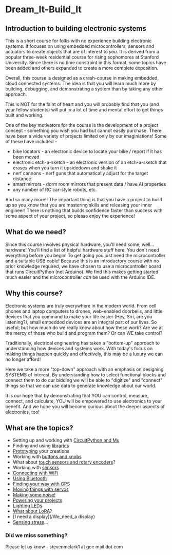 # Dream_It-Build_It
## Introduction to building electronic systems


This is a short course for folks with no experience building electronic systems. It focuses on using embedded microcontrollers, sensors and actuators to create objects that are of interest to *you*. It is derived from a popular three-week residential course for rising sophomores at Stanford University. Since there is no time constraint in this format, some topics have been added and others expanded to create a more complete exposition.


Overall, this course is designed as a crash-course in making embedded, cloud connected systems. The idea is that you will learn much more by building, debugging, and demonstrating a system than by taking any other approach.


This is NOT for the faint of heart and you will probably find that you (and your fellow students) will put in a lot of time and mental effort to get things built and working.


One of the key motivators for the course is the development of a project concept - something you wish you had but cannot easily purchase. There have been a wide variety of projects limited only by our imaginiations! Some of these have included -
* bike locators - an electronic device to locate your bike / report if it has been moved
* electronic etch-a-sketch - an electronic version of an etch-a-sketch that erases when you turn it upsidedown and shake it
* nerf cannons - nerf guns that automatically adjust for the target distance
* smart mirrors - dorm room mirrors that present data / have AI properties
* any number of RC car-style robots, etc.
  
And so many more!!
The important thing is that you have a project to build up so you know that you are mastering skills and releasing your inner engineer! There is nothing that builds confidence faster than success with some aspect of your project, so please enjoy the experience!

## What do we need?
Since this course involves physical hardware, you'll need some, well... hardware! You'll find a list of helpful hardware stuff here. You don't need everything before you begin! To get going you just need the microcontroller and a suitable USB cable! Because this is an introductory course with no prior knowledge required, we have chosen to use a microcontroller board that runs CircuitPython (not Arduino). We find this makes getting started much easier and the microcontroller *can* be used with the Arduino IDE.

## Why this course?

Electronic systems are truly everywhere in the modern world. From cell phones and laptop computers to drones, web-enabled doorbells, and little devices that you command to make your life easier (Hey, Siri, are you listening?), small embedded devices are an integral part of our lives. So useful; but how much do we really know about how these work? Are we at the mercy of those who build and program them? Or can WE take control?


Traditionally, electrical engineering has taken a "bottom-up" approach to understanding how devices and systems work. With today's focus on making things happen quickly and effectively, this may be a luxury we can no longer afford!


Here we take a more "top-down" approach with an emphasis on designing SYSTEMS of interest. By understanding how to select functional blocks and connect them to do our bidding we will be able to "digitize" and "connect" things so that we can use data to generate knowledge about our world.


It is our hope that by demonstrating that YOU can control, measure, connect, and calculate, YOU will be empowered to use electronics to your benefit. And we hope you will become curious about the deeper aspects of electronics, too!

## What are the topics?

* Setting up and working with [CircuitPython and Mu](/CircuitPython_and_Mu)
* Finding and using [libraries](/Libraries)
* [Prototyping](/Prototyping) your creations
* Working with [buttons and knobs](/Buttons_and_Knobs)
* What about [touch sensors and rotary encoders](/Sensing_Touch)?
* Working with [sensors](/Other_Sensors)
* [Connecting with WiFi](/Connecting_with_WiFi)
* [Using Bluetooth](/Using_Bluetooth)
* [Finding your way with GPS](/Finding_our_way_with_GPS)
* [Moving things with servos](/Moving_things_with_servos)
* [Making some noise!](/Making_some_noise)
* [Powering your projects](/Powering_our_projects)
* [Lighting LEDs](/Lighting_LEDs)
* [What about LoRA](/What_about_LoRa)?
* [I need a display](/We_need_a display)
* [Sensing stress](/Sensing_stress)...


### Did we miss something?
Please let us know - stevenmclark1 at gee mail dot com
